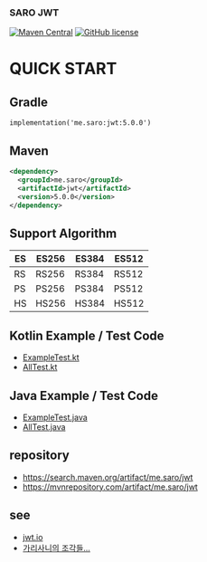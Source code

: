 ### SARO JWT
[![Maven Central](https://maven-badges.herokuapp.com/maven-central/me.saro/jwt/badge.svg)](https://maven-badges.herokuapp.com/maven-central/me.saro/jwt)
[![GitHub license](https://img.shields.io/github/license/saro-lab/jwt.svg)](https://github.com/saro-lab/jwt/blob/master/LICENSE)

# QUICK START

## Gradle
```
implementation('me.saro:jwt:5.0.0')
```

## Maven
``` xml
<dependency>
  <groupId>me.saro</groupId>
  <artifactId>jwt</artifactId>
  <version>5.0.0</version>
</dependency>
```

## Support Algorithm
| ES | ES256 | ES384 | ES512 |
|----|-------|-------|-------|
| RS | RS256 | RS384 | RS512 |
| PS | PS256 | PS384 | PS512 |
| HS | HS256 | HS384 | HS512 |

## Kotlin Example / Test Code
- [ExampleTest.kt](src/test/kotlin/me/saro/jwt/kotlin/ExampleTest.kt)
- [AllTest.kt](src/test/kotlin/me/saro/jwt/kotlin/AllTest.kt)

## Java Example / Test Code
- [ExampleTest.java](src/test/java/me/saro/jwt/java/ExampleTest.java)
- [AllTest.java](src/test/java/me/saro/jwt/java/AllTest.java)

## repository
- https://search.maven.org/artifact/me.saro/jwt
- https://mvnrepository.com/artifact/me.saro/jwt

## see
- [jwt.io](https://jwt.io)
- [가리사니의 조각들...](https://gs.saro.me)

